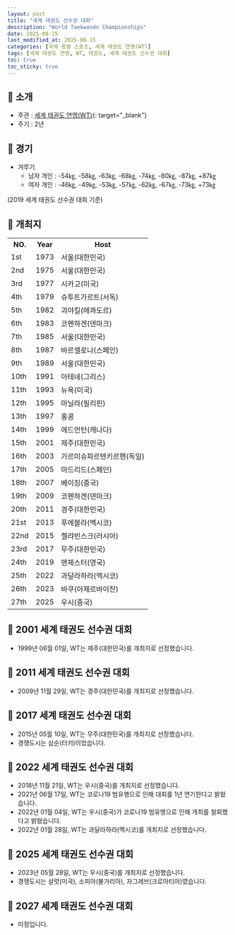 ```yaml
---
layout: post
title: "세계 태권도 선수권 대회"
description: "World Taekwondo Championships"
date: 2025-08-15
last_modified_at: 2025-08-15
categories: [국제 종별 스포츠, 세계 태권도 연맹(WT)]
tags: [세계 태권도 연맹, WT, 태권도, 세계 태권도 선수권 대회]
toc: true
toc_sticky: true
---
```

## 📜 소개
* 주관 : [세계 태권도 연맹(WT)](https://www.worldtaekwondo.org/index.html){: target="_blank"}
* 주기 : 2년

## 📜 경기
* 겨루기
  * 남자 개인 : -54㎏, -58㎏, -63㎏, -68㎏, -74㎏, -80㎏, -87㎏, +87㎏
  * 여자 개인 : -46㎏, -49㎏, -53㎏, -57㎏, -62㎏, -67㎏, -73㎏, +73㎏

(2019 세계 태권도 선수권 대회 기준)

## 📜 개최지

<html>

<head>
    <meta charset="UTF-8">
</head>

<body>
    <table>
        <tr class="header-row">
            <th class="col-no">NO.</th>
            <th class="col-year">Year</th>
            <th class="col-host">Host</th>
        </tr>
        <tr>
            <td><span class="korea-host">1st</span></td>
            <td><span class="korea-host">1973</span></td>
            <td><span class="korea-host">서울(대한민국)</span></td>
        </tr>
        <tr>
            <td><span class="korea-host">2nd</span></td>
            <td><span class="korea-host">1975</span></td>
            <td><span class="korea-host">서울(대한민국)</span></td>
        </tr>
        <tr>
            <td>3rd</td>
            <td>1977</td>
            <td>시카고(미국)</td>
        </tr>
        <tr>
            <td>4th</td>
            <td>1979</td>
            <td>슈투트가르트(서독)</td>
        </tr>
        <tr>
            <td>5th</td>
            <td>1982</td>
            <td>괴야킬(에콰도르)</td>
        </tr>
        <tr>
            <td>6th</td>
            <td>1983</td>
            <td>코펜하겐(덴마크)</td>
        </tr>
        <tr>
            <td><span class="korea-host">7th</span></td>
            <td><span class="korea-host">1985</span></td>
            <td><span class="korea-host">서울(대한민국)</span></td>
        </tr>
        <tr>
            <td>8th</td>
            <td>1987</td>
            <td>바르셀로나(스페인)</td>
        </tr>
        <tr>
            <td><span class="korea-host">9th</span></td>
            <td><span class="korea-host">1989</span></td>
            <td><span class="korea-host">서울(대한민국)</span></td>
        </tr>
        <tr>
            <td>10th</td>
            <td>1991</td>
            <td>아테네(그리스)</td>
        </tr>
        <tr>
            <td>11th</td>
            <td>1993</td>
            <td>뉴욕(미국)</td>
        </tr>
        <tr>
            <td>12th</td>
            <td>1995</td>
            <td>마닐라(필리핀)</td>
        </tr>
        <tr>
            <td>13th</td>
            <td>1997</td>
            <td>홍콩</td>
        </tr>
        <tr>
            <td>14th</td>
            <td>1999</td>
            <td>에드먼턴(캐나다)</td>
        </tr>
        <tr>
            <td><span class="korea-host">15th</span></td>
            <td><span class="korea-host">2001</span></td>
            <td><span class="korea-host">제주(대한민국)</span></td>
        </tr>
        <tr>
            <td>16th</td>
            <td>2003</td>
            <td>가르미슈파르텐키르헨(독일)</td>
        </tr>
        <tr>
            <td>17th</td>
            <td>2005</td>
            <td>마드리드(스페인)</td>
        </tr>
        <tr>
            <td>18th</td>
            <td>2007</td>
            <td>베이징(중국)</td>
        </tr>
        <tr>
            <td>19th</td>
            <td>2009</td>
            <td>코펜하겐(덴마크)</td>
        </tr>
        <tr>
            <td><span class="korea-host">20th</span></td>
            <td><span class="korea-host">2011</span></td>
            <td><span class="korea-host">경주(대한민국)</span></td>
        </tr>
        <tr>
            <td>21st</td>
            <td>2013</td>
            <td>푸에블라(멕시코)</td>
        </tr>
        <tr>
            <td>22nd</td>
            <td>2015</td>
            <td>첼랴빈스크(러시아)</td>
        </tr>
        <tr>
            <td><span class="korea-host">23rd</span></td>
            <td><span class="korea-host">2017</span></td>
            <td><span class="korea-host">무주(대한민국)</span></td>
        </tr>
        <tr>
            <td>24th</td>
            <td>2019</td>
            <td>맨체스터(영국)</td>
        </tr>
        <tr>
            <td>25th</td>
            <td>2022</td>
            <td>과달라하라(멕시코)</td>
        </tr>
        <tr>
            <td>26th</td>
            <td>2023</td>
            <td>바쿠(아제르바이잔)</td>
        </tr>
        <tr>
            <td>27th</td>
            <td>2025</td>
            <td>우시(중국)</td>
        </tr>
    </table>
</body>

</html>

## 📜 2001 세계 태권도 선수권 대회
* 1999년 06월 01일, WT는 <span class="korea-host">제주(대한민국)</span>를 개최지로 선정했습니다.

## 📜 2011 세계 태권도 선수권 대회
* 2009년 11월 29일, WT는 <span class="korea-host">경주(대한민국)</span>를 개최지로 선정했습니다.

## 📜 2017 세계 태권도 선수권 대회
* 2015년 05월 10일, WT는 <span class="korea-host">무주(대한민국)</span>를 개최지로 선정했습니다.
* 경쟁도시는 삼순(터키)이었습니다.

## 📜 2022 세계 태권도 선수권 대회
* 2018년 11월 21일, WT는 우시(중국)를 개최지로 선정했습니다.
* 2021년 06월 17일, WT는 코로나19 범유행으로 인해 대회를 1년 연기한다고 밝혔습니다.
* 2022년 01월 04일, WT는 우시(중국)가 코로나19 범유행으로 인해 개최를 철회했다고 밝혔습니다.
* 2022년 01월 28일, WT는 <span class="foreign-host">과달라하라(멕시코)</span>를 개최지로 선정했습니다.

## 📜 2025 세계 태권도 선수권 대회
* 2023년 05월 28일, WT는 <span class="foreign-host">우시(중국)</span>를 개최지로 선정했습니다.
* 경쟁도시는 샬럿(미국), 소피아(불가리아), 자그레브(크로아티아)였습니다.

## 📜 2027 세계 태권도 선수권 대회
* 미정입니다.
